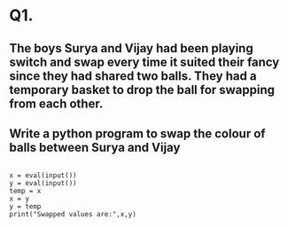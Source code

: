 # Q1. 
## The boys Surya and Vijay had been playing switch and swap every time it suited their fancy since they had shared two balls. They had a temporary basket to drop the ball for swapping from each other.  
## Write a python program to swap the colour of balls between Surya and Vijay


```

x = eval(input())
y = eval(input())
temp = x
x = y
y = temp
print("Swapped values are:",x,y)
```
